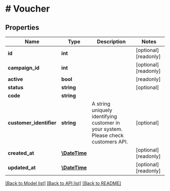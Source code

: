 # # Voucher

## Properties

Name | Type | Description | Notes
------------ | ------------- | ------------- | -------------
**id** | **int** |  | [optional] [readonly] 
**campaign_id** | **int** |  | [optional] [readonly] 
**active** | **bool** |  | [readonly] 
**status** | **string** |  | [optional] 
**code** | **string** |  | 
**customer_identifier** | **string** | A string uniquely identifying customer in your system. Please check customers API. | [optional] 
**created_at** | [**\DateTime**](\DateTime.md) |  | [optional] [readonly] 
**updated_at** | [**\DateTime**](\DateTime.md) |  | [optional] [readonly] 

[[Back to Model list]](../../README.md#documentation-for-models) [[Back to API list]](../../README.md#documentation-for-api-endpoints) [[Back to README]](../../README.md)


